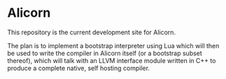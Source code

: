 
# Alicorn


This repository is the current development site for Alicorn. 

The plan is to implement a bootstrap interpreter using Lua which will then be used to write the compiler in Alicorn itself (or a bootstrap subset thereof), which will talk with an LLVM interface module written in C++ to produce a complete native, self hosting compiler.
